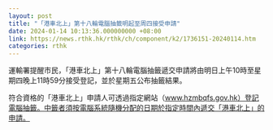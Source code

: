 ```yaml
---
layout: post
title: "「港車北上」第十八輪電腦抽籤明起至周四接受申請"
date: 2024-01-14 10:13:36.000000000 +08:00
link: https://news.rthk.hk/rthk/ch/component/k2/1736151-20240114.htm
categories: rthk
---
```


運輸署提醒市民，「港車北上」第十八輪電腦抽籤遞交申請將由明日上午10時至星期四晚上11時59分接受登記，並於星期五公布抽籤結果。

符合資格的「港車北上」申請人可透過指定網站（www.hzmbqfs.gov.hk）登記電腦抽籤。中籤者須按電腦系統隨機分配的日期於指定時間內遞交「港車北上」的申請。
